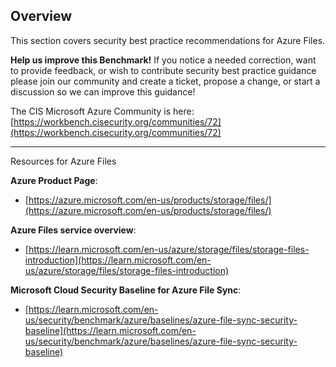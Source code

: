 ## Overview

This section covers security best practice recommendations for Azure Files.

**Help us improve this Benchmark!**
If you notice a needed correction, want to provide feedback, or wish to contribute security best practice guidance please join our community and create a ticket, propose a change, or start a discussion so we can improve this guidance!

The CIS Microsoft Azure Community is here: [https://workbench.cisecurity.org/communities/72](https://workbench.cisecurity.org/communities/72)

-----

Resources for Azure Files

**Azure Product Page**:
- [https://azure.microsoft.com/en-us/products/storage/files/](https://azure.microsoft.com/en-us/products/storage/files/)

**Azure Files service overview**:
- [https://learn.microsoft.com/en-us/azure/storage/files/storage-files-introduction](https://learn.microsoft.com/en-us/azure/storage/files/storage-files-introduction)

**Microsoft Cloud Security Baseline for Azure File Sync**:
- [https://learn.microsoft.com/en-us/security/benchmark/azure/baselines/azure-file-sync-security-baseline](https://learn.microsoft.com/en-us/security/benchmark/azure/baselines/azure-file-sync-security-baseline)
